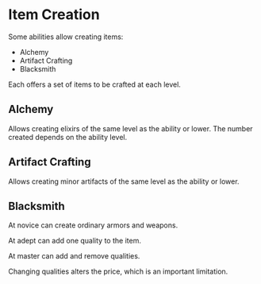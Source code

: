 # Item Creation

Some abilities allow creating items:

* Alchemy
* Artifact Crafting
* Blacksmith

Each offers a set of items to be crafted at each level.

## Alchemy

Allows creating elixirs of the same level as the ability or lower. The number created depends on the ability level.

## Artifact Crafting

Allows creating minor artifacts of the same level as the ability or lower.

## Blacksmith

At novice can create ordinary armors and weapons.

At adept can add one quality to the item.

At master can add and remove qualities.

Changing qualities alters the price, which is an important limitation.
